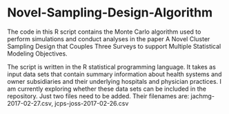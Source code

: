 # Novel-Sampling-Design-Algorithm
The code in this R script contains the Monte Carlo algorithm used to perform simulations and conduct analyses in the paper A Novel Cluster Sampling Design that Couples Three Surveys to support Multiple Statistical Modeling Objectives.

The script is written in the R statistical programming language. It takes as input data sets that contain summary information about health systems and owner subsidiaries and their underlying hospitals and physician practices. I am currently exploring whether these data sets can be included in the repository. Just two files need to be added. Their filenames are: jachmg-2017-02-27.csv, jcps-joss-2017-02-26.csv
